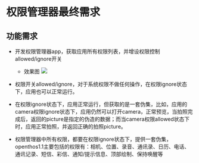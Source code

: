# 权限管理器最终需求

## 功能需求
  - 开发权限管理器app，获取应用所有权限列表，并增设权限控制allowed/ignore开关
    - 效果图
    ![](https://github.com/openthos/multiwin-analysis/blob/master/pictures/oto_privacy.png)
    
  - 权限开关allowed/ignore，对于系统权限不做任何操作，在权限ignore状态下，应用也可以正常运行。
  - 在权限ignore状态下，应用正常运行，但获取的是一套伪集，比如，应用的camera权限ignore状态下，应用仍然可以打开camera，正常预览，当拍照完成后，返回的picture是指定的伪造的数据；而当camera权限allowed状态下时，应用正常拍照，并返回正确的拍照picture。
  - 权限管理器中所有权限，都要在权限ignore状态下，提供一套伪集，openthos1.1主要包括的权限有：相机、位置、录音、通讯录、日历、电话、通讯记录、短信、彩信、通知/提示信息、顶部绘制、保持唤醒等
  
